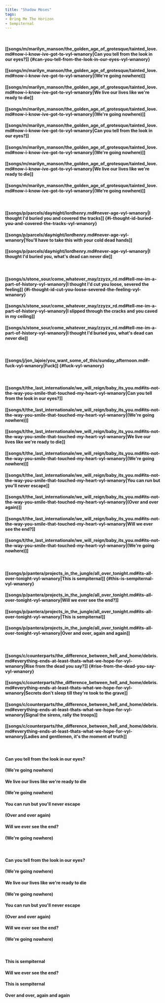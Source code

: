 ```yaml
---
title: "Shadow Moses"
tags:
- Bring Me The Horizon
- Sempiternal
---
```

&nbsp;
#### [[songs/m/marilyn_manson/the_golden_age_of_grotesque/tainted_love.md#now-i-know-ive-got-to-vyl-wnanory|Can you tell from the look in our eyes?]] {#can-you-tell-from-the-look-in-our-eyes-vyl-wnanory}
#### [[songs/m/marilyn_manson/the_golden_age_of_grotesque/tainted_love.md#now-i-know-ive-got-to-vyl-wnanory|(We're going nowhere)]]
#### [[songs/m/marilyn_manson/the_golden_age_of_grotesque/tainted_love.md#now-i-know-ive-got-to-vyl-wnanory|We live our lives like we're ready to die]]
#### [[songs/m/marilyn_manson/the_golden_age_of_grotesque/tainted_love.md#now-i-know-ive-got-to-vyl-wnanory|(We're going nowhere)]]
#### [[songs/m/marilyn_manson/the_golden_age_of_grotesque/tainted_love.md#now-i-know-ive-got-to-vyl-wnanory|Can you tell from the look in our eyes?]]
#### [[songs/m/marilyn_manson/the_golden_age_of_grotesque/tainted_love.md#now-i-know-ive-got-to-vyl-wnanory|(We're going nowhere)]]
#### [[songs/m/marilyn_manson/the_golden_age_of_grotesque/tainted_love.md#now-i-know-ive-got-to-vyl-wnanory|We live our lives like we're ready to die]]
#### [[songs/m/marilyn_manson/the_golden_age_of_grotesque/tainted_love.md#now-i-know-ive-got-to-vyl-wnanory|(We're going nowhere)]]
&nbsp;
#### [[songs/p/parcels/day∕night/lordhenry.md#never-age-vyl-wnanory|I thought I'd buried you and covered the tracks]] {#i-thought-id-buried-you-and-covered-the-tracks-vyl-wnanory}
#### [[songs/p/parcels/day∕night/lordhenry.md#never-age-vyl-wnanory|You'll have to take this with your cold dead hands]]
#### [[songs/p/parcels/day∕night/lordhenry.md#never-age-vyl-wnanory|I thought I'd buried you, what's dead can never die]]
&nbsp;
#### [[songs/s/stone_sour/come_whatever_may/zzyzx_rd.md#tell-me-im-a-part-of-history-vyl-wnanory|I thought I'd cut you loose, severed the feeling]] {#i-thought-id-cut-you-loose-severed-the-feeling-vyl-wnanory}
#### [[songs/s/stone_sour/come_whatever_may/zzyzx_rd.md#tell-me-im-a-part-of-history-vyl-wnanory|I slipped through the cracks and you caved in my ceiling]]
#### [[songs/s/stone_sour/come_whatever_may/zzyzx_rd.md#tell-me-im-a-part-of-history-vyl-wnanory|I thought I'd buried you, what's dead can never die]]
&nbsp;
#### [[songs/j/jon_lajoie/you_want_some_of_this/sunday_afternoon.md#-fuck-vyl-wnanory|Fuck]] {#fuck-vyl-wnanory}
&nbsp;
#### [[songs/t/the_last_internationale/we_will_reign/baby_its_you.md#its-not-the-way-you-smile-that-touched-my-heart-vyl-wnanory|Can you tell from the look in our eyes?]]
#### [[songs/t/the_last_internationale/we_will_reign/baby_its_you.md#its-not-the-way-you-smile-that-touched-my-heart-vyl-wnanory|(We're going nowhere)]]
#### [[songs/t/the_last_internationale/we_will_reign/baby_its_you.md#its-not-the-way-you-smile-that-touched-my-heart-vyl-wnanory|We live our lives like we're ready to die]]
#### [[songs/t/the_last_internationale/we_will_reign/baby_its_you.md#its-not-the-way-you-smile-that-touched-my-heart-vyl-wnanory|(We're going nowhere)]]
#### [[songs/t/the_last_internationale/we_will_reign/baby_its_you.md#its-not-the-way-you-smile-that-touched-my-heart-vyl-wnanory|You can run but you'll never escape]]
#### [[songs/t/the_last_internationale/we_will_reign/baby_its_you.md#its-not-the-way-you-smile-that-touched-my-heart-vyl-wnanory|(Over and over again)]]
#### [[songs/t/the_last_internationale/we_will_reign/baby_its_you.md#its-not-the-way-you-smile-that-touched-my-heart-vyl-wnanory|Will we ever see the end?]]
#### [[songs/t/the_last_internationale/we_will_reign/baby_its_you.md#its-not-the-way-you-smile-that-touched-my-heart-vyl-wnanory|(We're going nowhere)]]
&nbsp;
#### [[songs/p/pantera/projects_in_the_jungle/all_over_tonight.md#its-all-over-tonight-vyl-wnanory|This is sempiternal]] {#this-is-sempiternal-vyl-wnanory}
#### [[songs/p/pantera/projects_in_the_jungle/all_over_tonight.md#its-all-over-tonight-vyl-wnanory|Will we ever see the end?]]
#### [[songs/p/pantera/projects_in_the_jungle/all_over_tonight.md#its-all-over-tonight-vyl-wnanory|This is sempiternal]]
#### [[songs/p/pantera/projects_in_the_jungle/all_over_tonight.md#its-all-over-tonight-vyl-wnanory|Over and over, again and again]]
&nbsp;
#### [[songs/c/counterparts/the_difference_between_hell_and_home/debris.md#everything-ends-at-least-thats-what-we-hope-for-vyl-wnanory|Rise from the dead you say?]] {#rise-from-the-dead-you-say-vyl-wnanory}
#### [[songs/c/counterparts/the_difference_between_hell_and_home/debris.md#everything-ends-at-least-thats-what-we-hope-for-vyl-wnanory|Secrets don't sleep till they're took to the grave]]
#### [[songs/c/counterparts/the_difference_between_hell_and_home/debris.md#everything-ends-at-least-thats-what-we-hope-for-vyl-wnanory|Signal the sirens, rally the troops]]
#### [[songs/c/counterparts/the_difference_between_hell_and_home/debris.md#everything-ends-at-least-thats-what-we-hope-for-vyl-wnanory|Ladies and gentlemen, it's the moment of truth]]
&nbsp;
#### Can you tell from the look in our eyes?
#### (We're going nowhere)
#### We live our lives like we're ready to die
#### (We're going nowhere)
#### You can run but you'll never escape
#### (Over and over again)
#### Will we ever see the end?
#### (We're going nowhere)
&nbsp;
#### Can you tell from the look in our eyes?
#### (We're going nowhere)
#### We live our lives like we're ready to die
#### (We're going nowhere)
#### You can run but you'll never escape
#### (Over and over again)
#### Will we ever see the end?
#### (We're going nowhere)
&nbsp;
#### This is sempiternal
#### Will we ever see the end?
#### This is sempiternal
#### Over and over, again and again

